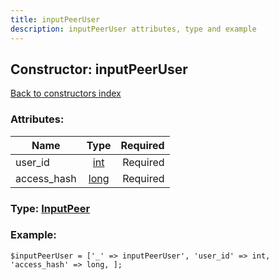 ```yaml
---
title: inputPeerUser
description: inputPeerUser attributes, type and example
---
```

## Constructor: inputPeerUser  
[Back to constructors index](index.md)



### Attributes:

| Name     |    Type       | Required |
|----------|:-------------:|---------:|
|user\_id|[int](../types/int.md) | Required|
|access\_hash|[long](../types/long.md) | Required|



### Type: [InputPeer](../types/InputPeer.md)


### Example:

```
$inputPeerUser = ['_' => inputPeerUser', 'user_id' => int, 'access_hash' => long, ];
```